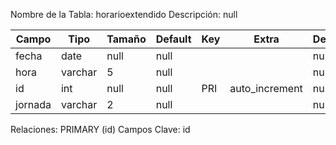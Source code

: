 
  Nombre de la Tabla: horarioextendido
  Descripción: null

| Campo          | Tipo | Tamaño    |  Default    | Key | Extra | Description | 
|----------------|------|-----------|-------------|-----|-------|-------------|
|fecha| date| null |null |  | | null |
|hora| varchar| 5 |null |  | | null |
|id| int| null |null | PRI | auto_increment| null |
|jornada| varchar| 2 |null |  | | null |

Relaciones:  PRIMARY (id) 
Campos Clave: id
